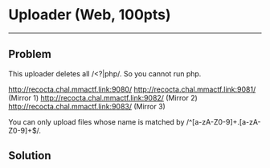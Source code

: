 # Uploader (Web, 100pts)

---

## Problem

This uploader deletes all /<\?|php/. So you cannot run php.

http://recocta.chal.mmactf.link:9080/
http://recocta.chal.mmactf.link:9081/ (Mirror 1)
http://recocta.chal.mmactf.link:9082/ (Mirror 2)
http://recocta.chal.mmactf.link:9083/ (Mirror 3)

You can only upload files whose name is matched by /^[a-zA-Z0-9]+\.[a-zA-Z0-9]+$/.

## Solution


